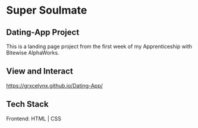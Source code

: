 # Super Soulmate

## Dating-App Project

This is a landing page project from the first week of my Apprenticeship with Bitewise AlphaWorks. 

## View and Interact
https://grxcelynx.github.io/Dating-App/

## Tech Stack
Frontend: HTML | CSS
